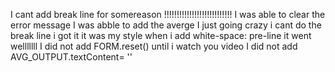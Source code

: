I cant add break line for somereason !!!!!!!!!!!!!!!!!!!!!!!!!!!
I was able to clear the error message
I was abble to add the averge
I just going crazy i  cant do the break line
i got it it was my style when i add white-space: pre-line it went welllllll 
I did not add FORM.reset() until i watch you video
I did not add AVG_OUTPUT.textContent= ''
